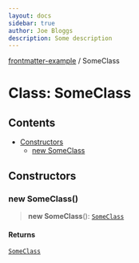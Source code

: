 ```yaml
---
layout: docs
sidebar: true
author: Joe Bloggs
description: Some description
---
```


[frontmatter-example](../README.md) / SomeClass

# Class: SomeClass

## Contents

- [Constructors](SomeClass.md#constructors)
    - [new SomeClass](SomeClass.md#constructors)

## Constructors

### new SomeClass()

> **new SomeClass**(): [`SomeClass`](SomeClass.md)

#### Returns

[`SomeClass`](SomeClass.md)
